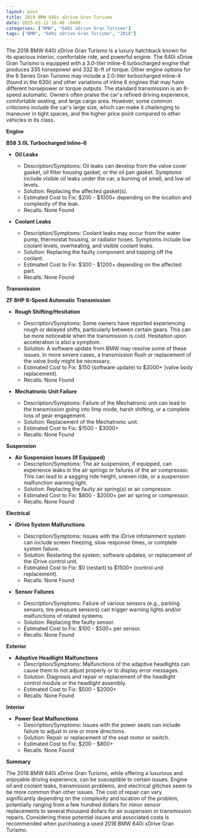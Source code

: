 ```yaml
---
layout: post
title: 2018 BMW 640i xDrive Gran Turismo
date: 2025-03-12 16:48 -0400
categories: ["BMW", "640i xDrive Gran Turismo"]
tags: ["BMW", "640i xDrive Gran Turismo", "2018"]
---
```

The 2018 BMW 640i xDrive Gran Turismo is a luxury hatchback known for its spacious interior, comfortable ride, and powerful engine. The 640i xDrive Gran Turismo is equipped with a 3.0-liter inline-6 turbocharged engine that produces 335 horsepower and 332 lb-ft of torque. Other engine options for the 6 Series Gran Turismo may include a 2.0-liter turbocharged inline-4 (found in the 630i) and other variations of inline 6 engines that may have different horsepower or torque outputs. The standard transmission is an 8-speed automatic. Owners often praise the car's refined driving experience, comfortable seating, and large cargo area. However, some common criticisms include the car's large size, which can make it challenging to maneuver in tight spaces, and the higher price point compared to other vehicles in its class.

**Engine**

**B58 3.0L Turbocharged Inline-6**

*   **Oil Leaks**
    *   Description/Symptoms: Oil leaks can develop from the valve cover gasket, oil filter housing gasket, or the oil pan gasket. Symptoms include visible oil leaks under the car, a burning oil smell, and low oil levels.
    *   Solution: Replacing the affected gasket(s).
    *   Estimated Cost to Fix: $200 - $1000+ depending on the location and complexity of the leak.
    *   Recalls: None Found

*   **Coolant Leaks**
    *   Description/Symptoms: Coolant leaks may occur from the water pump, thermostat housing, or radiator hoses. Symptoms include low coolant levels, overheating, and visible coolant leaks.
    *   Solution: Replacing the faulty component and topping off the coolant.
    *   Estimated Cost to Fix: $300 - $1200+ depending on the affected part.
    *   Recalls: None Found

**Transmission**

**ZF 8HP 8-Speed Automatic Transmission**

*   **Rough Shifting/Hesitation**
    *   Description/Symptoms: Some owners have reported experiencing rough or delayed shifts, particularly between certain gears. This can be more noticeable when the transmission is cold. Hesitation upon acceleration is also a symptom.
    *   Solution: A software update from BMW may resolve some of these issues. In more severe cases, a transmission flush or replacement of the valve body might be necessary.
    *   Estimated Cost to Fix: $150 (software update) to $2000+ (valve body replacement).
    *   Recalls: None Found

*   **Mechatronic Unit Failure**
    *   Description/Symptoms: Failure of the Mechatronic unit can lead to the transmission going into limp mode, harsh shifting, or a complete loss of gear engagement.
    *   Solution: Replacement of the Mechatronic unit.
    *   Estimated Cost to Fix: $1500 - $3000+
    *   Recalls: None Found

**Suspension**

*   **Air Suspension Issues (If Equipped)**
    *   Description/Symptoms: The air suspension, if equipped, can experience leaks in the air springs or failures of the air compressor. This can lead to a sagging ride height, uneven ride, or a suspension malfunction warning light.
    *   Solution: Replacing the faulty air spring(s) or air compressor.
    *   Estimated Cost to Fix: $800 - $2000+ per air spring or compressor.
    *   Recalls: None Found

**Electrical**

*   **iDrive System Malfunctions**
    *   Description/Symptoms: Issues with the iDrive infotainment system can include screen freezing, slow response times, or complete system failure.
    *   Solution: Restarting the system, software updates, or replacement of the iDrive control unit.
    *   Estimated Cost to Fix: $0 (restart) to $1500+ (control unit replacement).
    *   Recalls: None Found

*   **Sensor Failures**
    *   Description/Symptoms: Failure of various sensors (e.g., parking sensors, tire pressure sensors) can trigger warning lights and/or malfunctions of related systems.
    *   Solution: Replacing the faulty sensor.
    *   Estimated Cost to Fix: $100 - $500+ per sensor.
    *   Recalls: None Found

**Exterior**

*   **Adaptive Headlight Malfunctions**
    *   Description/Symptoms: Malfunctions of the adaptive headlights can cause them to not adjust properly or to display error messages.
    *   Solution: Diagnosis and repair or replacement of the headlight control module or the headlight assembly.
    *   Estimated Cost to Fix: $500 - $2000+
    *   Recalls: None Found

**Interior**

*   **Power Seat Malfunctions**
    *   Description/Symptoms: Issues with the power seats can include failure to adjust in one or more directions.
    *   Solution: Repair or replacement of the seat motor or switch.
    *   Estimated Cost to Fix: $200 - $800+
    *   Recalls: None Found

**Summary**

The 2018 BMW 640i xDrive Gran Turismo, while offering a luxurious and enjoyable driving experience, can be susceptible to certain issues. Engine oil and coolant leaks, transmission problems, and electrical glitches seem to be more common than other issues. The cost of repair can vary significantly depending on the complexity and location of the problem, potentially ranging from a few hundred dollars for minor sensor replacements to several thousand dollars for air suspension or transmission repairs. Considering these potential issues and associated costs is recommended when purchasing a used 2018 BMW 640i xDrive Gran Turismo.

